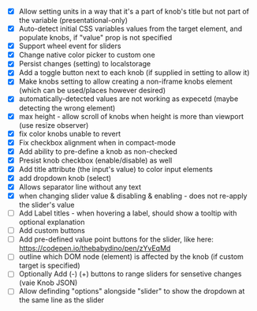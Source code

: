 - [x] Allow setting units in a way that it's a part of knob's title but not part of the variable (presentational-only)
- [x] Auto-detect initial CSS variables values from the target element, and populate knobs, if "value" prop is not specified
- [x] Support wheel event for sliders
- [x] Change native color picker to custom one
- [x] Persist changes (setting) to localstorage
- [x] Add a toggle button next to each knob (if supplied in setting to allow it)
- [x] Make knobs setting to allow creating a non-iframe knobs element (which can be used/places however desired)
- [x] automatically-detected values are not working as expecetd (maybe detecting the wrong element)
- [x] max height - allow scroll of knobs when height is more than viewport (use resize observer)
- [x] fix color knobs unable to revert
- [x] Fix checkbox alignment when in compact-mode
- [x] Add ability to pre-define a knob as non-checked
- [x] Presist knob checkbox (enable/disable) as well
- [x] Add title attribute (the input's value) to color input elements
- [x] add dropdown knob (select)
- [x] Allows separator line without any text
- [x] when changing slider value & disabling & enabling - does not re-apply the slider's value
- [ ] Add Label titles - when hovering a label, should show a tooltip with optional explanation 
- [ ] Add custom buttons
- [ ] Add pre-defined value point buttons for the slider, like here: https://codepen.io/thebabydino/pen/zYvEqMd
- [ ] outline which DOM node (element) is affected by the knob (if custom target is specified)
- [ ] Optionally Add (-) (+) buttons to range sliders for sensetive changes (vaie Knob JSON)
- [ ] Allow definding "options" alongside "slider" to show the dropdown at the same line as the slider
